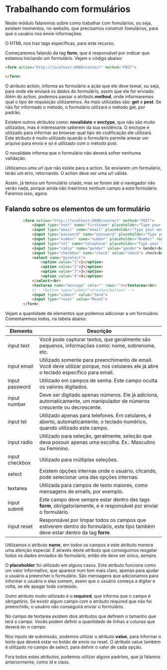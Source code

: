 # Trabalhando com formulários

Neste módulo falaremos sobre como trabalhar com fomulários, ou seja, existem momentos, no website, que precisamos construir fomulários, para que o usuário nos envie informações.

O HTML nos traz tags específicas, para este recurso.

Começaremos falando da tag **form**, que é responsável por indicar que estamos iniciando um formulário. Vejam o código abaixo:

```html
<form action="http://localhost:8000/contact" method="POST">

</form>
```

O atributo action, informa ao formulário a ação que ele deve tomar, ou seja, para onde ele enviará os dados do formulário, assim que ele for enviado. 
Além do action, podemos passar o atributo **method**, onde informaremos qual o tipo de requisição utilizaremos. As mais utilizadas são: **get** e **post**. Se não for informado o método, o formulário utilizará o método get, por padrão.

Existem outros atributos como: **novalidate** e **enctype**, que não são muito utilizados, mas é interessante saberem da sua  existência. O enctype é utilizado para informar ao browser qual tipo de codificação ele utilizará. Este atributo é muito utilizado quando o formulário permite anexar um arquivo para envio e só é utilizado com o método post.

O novalidate informa que o formulário não deverá sofrer nenhuma validação.

Utilizamos uma url que não existe para a action. Se enviarem um formulário, terão um erro, retornando. O action deve ser uma url válida.

Assim, já temos um formulário criado, mas se forem até o navegador não verão nada, porque ainda não inserimos nenhum campo a este formulário. Faremos isso, agora.

## Falando sobre os elementos de um formulário

```html
        <form action="http://localhost:8000/contact" method="POST">
            <input type="text" name="firstname" placeholder="Type your firstname:" required><br>
            <input type="email" name="email" placeholder="Type your email:" required><br>
            <input type="password" name="password" placeholder="Type your password:" required><br>
            <input type="number" name="number" placeholder="Number" required><br>
            <input type="tel" name="telephone" placeholder="Type your telephone:" required><br>
            <input type="radio" name="gender" value="gender"> Gender<br>
            <input type="checkbox" name="check" value="check"> check<br>
            <select name="myselect">
                <option value="1">1</option>
                <option value="2">2</option>
                <option value="3">3</option>
                <option value="4">4</option>
            </select><br>
            <textarea name="message" cols="" rows=""></textarea><br>
            <!-- <button type="submit">Create</button> -->
            <input type="submit" value="Send">
            <input type="reset" value="Reset">
        </form>
```

Vejam a quantidade de elementos que podemos adicionar a um formulário. Comentaremos todos, na tabela abaixo:

Elemento | Descrição
------------ | --------------
input text | Você pode capturar textos, que geralmente são pequenos, informações como: nome, sobrenome, etc.
input email | Utilizado somente para preenchimento de email. Você deve utilizar porque, nos celulares ele já abre o teclado específico para email.
input password | Utilizado em campos de senha. Este campo oculta os valores digitados.
input number | Deve ser digitado apenas números. Ele já adiciona, automaticamente, um manipulador de números crescente ou decrescente.
input tel | Utilizado apenas para telefones. Em celulares, é aberto, automaticamente, o teclado numérico, quando utilizado este campo.
input radio | Utilizado para seleção, geralmente, seleção que deva possuir apenas uma escolha. Ex.: Masculino ou Feminino.
input checkbox | Utilizado para múltiplas seleções.
select | Existem opções internas onde o usuário, clicando, pode selecionar uma das opções internas.
textarea | Utilizada para campos de texto maiores, como mensagens de emails, por exemplo.
input submit | Este campo deve sempre estar dentro das tags **form**, obrigatoriamente, e é responsável por enviar o formulário.
input reset | Responsável por limpar todos os campos que estiverem dentro do formulário, este tipo também deve estar dentro da tag **form**.

Utilizamos o atributo **name**, em todos os campos e este atributo merece uma atenção especial. É através deste atributo que conseguimos resgatar todos os dados enviados do formulário, então ele deve ser único, sempre.

O **placeholder** foi utilizado em alguns casos. Este atributo funciona como um valor informativo, que aparece num tom mais claro, apenas para ajudar o usuário a preencher o formulário. São mensagens que adicionamos para informar o usuário e elas somem, assim que o usuário começa a digitar e volta, se ele apagar todo conteúdo.

Outro atributo muito utilizado é o **required**, que informa que o campo é obrigatório. Se existir algum campo com o atributo required que não foi preenchido, o usuário não conseguirá enviar o formulário.

No campo de textarea existem dois atributos que definem o tamanho que terá o campo. Vocês podem definir a quantidade de linhas e colunas que deverá ter o campo.

Nos inputs de submissão, podemos utilizar o atributo **value**, para informar o texto que deverá estar no botão de envio ou reset. O atributo value também é utilizado no campo de select, para definir o valor de cada opção.

Fora todos estes atributos, podemos utilizar alguns padrões, que já falamos anteriormente, como id e class.